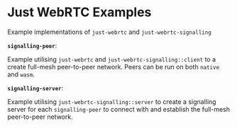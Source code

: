 # Just WebRTC Examples

Example implementations of `just-webrtc` and `just-webrtc-signalling`

**`signalling-peer`**:

Example utilising `just-webrtc` and `just-webrtc-signalling::client` to a create full-mesh peer-to-peer network. Peers can be run on both `native` and `wasm`.

**`signalling-server`**:

Example utilising `just-webrtc-signalling::server` to create a signalling server for each `signalling-peer` to connect with and establish the full-mesh peer-to-peer network.